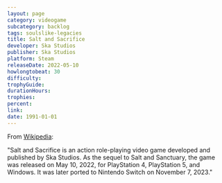 ```yaml
---
layout: page
category: videogame
subcategory: backlog
tags: soulslike-legacies
title: Salt and Sacrifice
developer: Ska Studios
publisher: Ska Studios
platform: Steam
releaseDate: 2022-05-10
howlongtobeat: 30
difficulty:
trophyGuide:
durationHours:
trophies:
percent:
link:
date: 1991-01-01
---
```


From [Wikipedia](https://en.wikipedia.org/wiki/Salt_and_Sacrifice):

"Salt and Sacrifice is an action role-playing video game developed and published by Ska Studios. As the sequel to Salt and Sanctuary, the game was released on May 10, 2022, for PlayStation 4, PlayStation 5, and Windows. It was later ported to Nintendo Switch on November 7, 2023."
